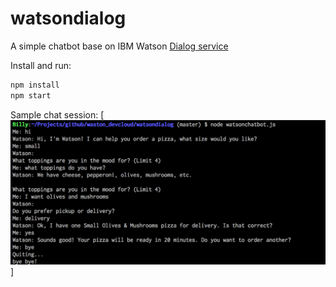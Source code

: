 # watsondialog
A simple chatbot base on IBM Watson [Dialog service][service_url]

Install and run:

```sh
npm install
npm start
```
Sample chat session:
[![Screenshot](./screenshot01.png)]

[service_url]: http://www.ibm.com/smarterplanet/us/en/ibmwatson/developercloud/doc/dialog/
